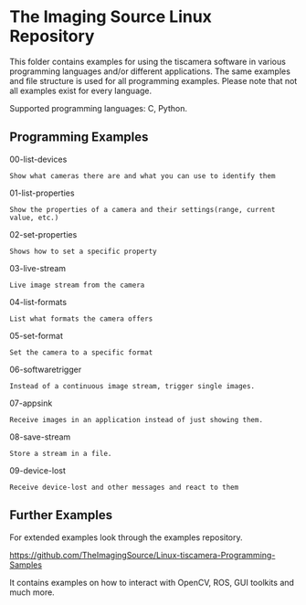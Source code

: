 # The Imaging Source Linux Repository

This folder contains examples for using the tiscamera software in various
programming languages and/or different applications. The same examples and file
structure is used for all programming examples. Please note that not all
examples exist for every language.

Supported programming languages: C, Python.

## Programming Examples

00-list-devices

    Show what cameras there are and what you can use to identify them

01-list-properties

    Show the properties of a camera and their settings(range, current value, etc.)

02-set-properties

    Shows how to set a specific property

03-live-stream

    Live image stream from the camera

04-list-formats

    List what formats the camera offers

05-set-format

    Set the camera to a specific format

06-softwaretrigger

    Instead of a continuous image stream, trigger single images.

07-appsink

    Receive images in an application instead of just showing them.

08-save-stream

    Store a stream in a file.

09-device-lost

    Receive device-lost and other messages and react to them


## Further Examples

For extended examples look through the examples repository.

https://github.com/TheImagingSource/Linux-tiscamera-Programming-Samples

It contains examples on how to interact with OpenCV, ROS, GUI toolkits and much more.
